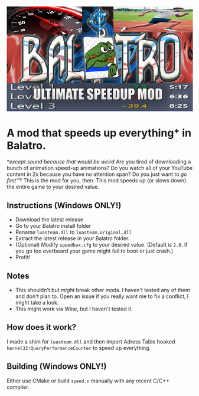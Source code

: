 ![Balatro Ultimate Speedup Mod](logo.png)

# A mod that speeds up everything* in Balatro.
**except sound because that would be weird*
Are you tired of downloading a bunch of animation speed-up animations? Do you watch all of your YouTube content in 2x because you have no attention span? Do you just want to *go fast:tm:*? This is the mod for you, then. This mod speeds up (or slows down) the entire game to your desired value.

## Instructions (Windows ONLY!)
- Download the latest release
- Go to your Balatro install folder
- Rename `luasteam.dll` to `luasteam.original.dll`
- Extract the latest release in your Balatro folder.
- (Optional) Modify `speedhax.cfg` to your desired value. (Default is `2.0`. If you go too overboard your game might fail to boot or just crash.)
- Profit!

## Notes
- This shouldn't but *might* break other mods. I haven't tested any of them and don't plan to. Open an issue if you really want me to fix a conflict, I might take a look.
- This might work via Wine, but I haven't tested it.

## How does it work?
I made a shim for `luasteam.dll` and then Import Adress Table hooked `kernel32!QueryPerformanceCounter` to speed up everything.

## Building (Windows ONLY!)
Either use CMake or build `speed.c` manually with any recent C/C++ compiler.